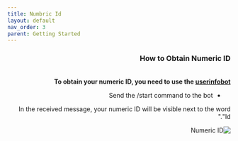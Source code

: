 ```yaml
---
title: Numbric Id
layout: default
nav_order: 3
parent: Getting Started
---
```


<head>
    <meta charset="utf-8">
    <link rel="stylesheet" href="https://b3h1z.github.io/HidyBot-Docs/assets/css/style.css">
</head>
<div dir="rtl">
<h3>How to Obtain Numeric ID</h3>
<br>
<b>To obtain your numeric ID, you need to use the <a href="https://t.me/userinfobot" target="_blank">userinfobot</a></b>
<ul>
    <li>Send the /start command to the bot</li>
</ul>
<p>In the received message, your numeric ID will be visible next to the word "Id."</p>
<img src="https://b3h1z.github.io/HidyBot-Docs/assets/images/installation/installation-number-id-1.png" alt="Numeric ID" class="centered">
</div>